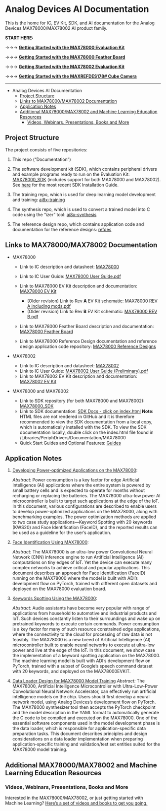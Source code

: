 # Analog Devices AI Documentation

This is the home for IC, EV Kit, SDK, and AI documentation for the Analog Devices MAX78000/MAX78002 AI product family.

**START HERE:**

->->-> **[Getting Started with the MAX78000 Evaluation Kit](./MAX78000_Evaluation_Kit/README.md)**

->->-> **[Getting Started with the MAX78000 Feather Board](./MAX78000_Feather/README.md)**

->->-> **[Getting Started with the MAX78002 Evaluation Kit](./MAX78002_Evaluation_Kit/README.md)**

->->-> **[Getting Started with the MAXREFDES178# Cube Camera](https://github.com/MaximIntegratedAI/refdes/blob/main/maxrefdes178_doc/README.md)**

-----

- Analog Devices AI Documentation
  - [Project Structure](#project-structure)
  - [Links to MAX78000/MAX78002 Documentation](#links-to-max78000max78002-documentation)
  - [Application Notes](#application-notes)
  - [Additional MAX78000/MAX78002 and Machine Learning Education Resources](#additional-max78000max78002-and-machine-learning-education-resources)
    - [Videos, Webinars, Presentations, Books and More](#videos-webinars-presentations-books-and-more)

## Project Structure

The project consists of five repositories:

1. This repo (“Documentation”)

2. The software development kit (SDK), which contains peripheral drivers and example programs ready to run on the Evaluation Kit:
   [MAX78000_SDK](https://github.com/MaximIntegratedAI/MAX78000_SDK) (includes support for both MAX78000 and MAX78002). See [here](https://www.maximintegrated.com/en/design/technical-documents/userguides-and-manuals/7/7219.html) for the most recent SDK Installation Guide.

3. The training repo, which is used for deep learning model development and training:
   [ai8x-training](https://github.com/MaximIntegratedAI/ai8x-training)

4. The synthesis repo, which is used to convert a trained model into C code using the “izer” tool:
   [ai8x-synthesis](https://github.com/MaximIntegratedAI/ai8x-synthesis)

5. The reference design repo, which contains application code and documentation for the reference designs:
   [refdes](https://github.com/MaximIntegratedAI/refdes)



## Links to MAX78000/MAX78002 Documentation

- MAX78000
  - Link to IC description and datasheet: [MAX78000](https://www.maximintegrated.com/en/products/microcontrollers/MAX78000.html)
  - Link to IC User Guide: [MAX78000 User Guide.pdf](https://pdfserv.maximintegrated.com/en/an/ug7456.pdf)
  - Link to MAX78000 EV Kit description and documentation: [MAX78000 EV Kit](https://www.maximintegrated.com/en/products/microcontrollers/MAX78000EVKIT.html)
    - (Older revision) Link to Rev **A** EV Kit schematic: [MAX78000 REV A including mods.pdf](./MAX78000_Evaluation_Kit/MAX78000%20REV%20A%20including%20mods.pdf)
    - (Older revision) Link to Rev **B** EV Kit schematic: [MAX78000 REV B.pdf](./MAX78000_Evaluation_Kit/MAX78000%20REV%20B.pdf)

  - Link to MAX78000 Feather Board description and documentation: [MAX78000 Feather Board](https://www.maximintegrated.com/en/products/microcontrollers/MAX78000FTHR.html)
  - Link to MAX78000 Reference Design documentation and reference design application code repository: [MAX78000 Reference Designs](https://github.com/MaximIntegratedAI/refdes)

- MAX78002
  - Link to IC description and datasheet: [MAX78002](https://www.maximintegrated.com/en/products/microcontrollers/MAX78002.html)
  - Link to IC User Guide: [MAX78002 User Guide (Preliminary).pdf](./MAX78002/MAX78002%20User%20Guide%20Preliminary.pdf)
  - Link to MAX78002 EV Kit description and documentation: [MAX78002 EV Kit](https://www.maximintegrated.com/en/products/microcontrollers/MAX78002EVKIT.html)
- MAX78000 and MAX78002
  - Link to SDK repository (for both MAX78000 and MAX78002): [MAX78000_SDK](https://github.com/MaximIntegratedAI/MAX78000_SDK)
  - Link to SDK documentation: [SDK Docs - click on index.html](https://github.com/MaximIntegratedAI/MAX78000_SDK/blob/master/Libraries/PeriphDrivers/Documentation/MAX78000)  **Note:** HTML files are not rendered in GitHub and it is therefore recommended to view the SDK documentation from a local copy, which is automatically installed with the SDK.  To view the SDK documentation locally, double click on the index.html file found in /Libraries/PeriphDrivers/Documentation/MAX78000
  - Quick Start Guides and Optional Features: [Guides](Guides)


## Application Notes

1. [Developing Power-optimized Applications on the MAX78000](https://www.maximintegrated.com/en/design/technical-documents/app-notes/7/7417.html):

   *Abstract:* Power consumption is a key factor for edge Artificial Intelligence (AI) applications where the entire system is powered by small battery cells and is expected to operate for months without recharging or replacing the batteries. The MAX78000 ultra-low power AI microcontroller is built to target such applications at the edge of the IoT. In this document, various configurations are described to enable users to develop power-optimized applications on the MAX78000, along with benchmarking examples. The power optimization methods are applied to two case study applications—Keyword Spotting with 20 keywords (KWS20) and Face Identification (FaceID), and the reported results can be used as a guideline for the user’s application.

2. [Face Identification Using MAX78000](https://www.maximintegrated.com/en/design/technical-documents/app-notes/7/7364.html):

   *Abstract:* The MAX78000 is an ultra-low power Convolutional Neural Network (CNN) inference engine to run Artificial Intelligence (AI) computations on tiny edges of IoT. Yet the device can execute many complex networks to achieve critical and popular applications. This document describes an approach for Face Identification (FaceID) running on the MAX78000 where the model is built with ADI’s development flow on PyTorch, trained with different open datasets and deployed on the MAX78000 evaluation board.

3. [Keywords Spotting Using the MAX78000](https://www.maximintegrated.com/en/design/technical-documents/app-notes/7/7359.html):

   *Abstract:* Audio assistants have become very popular with range of applications from household to automotive and industrial products and IoT. Such devices constantly listen to their surroundings and wake up on pretrained keywords to execute certain commands. Power consumption is a key factor for many of such resource constrained edge applications, where the connectivity to the cloud for processing of raw data is not feasibly. The MAX78000 is a new breed of Artificial Intelligence (AI) microcontroller built to enable neural networks to execute at ultra-low power and live at the edge of the IoT. In this document, we show case the implementation of a keyword spotting application on the MAX78000. The machine learning model is built with ADI’s development flow on PyTorch, trained with a subset of Google’s speech command dataset with 20 keywords, and deployed on the MAX78000EVKIT.

4. [Data Loader Design for MAX78000 Model Training](https://www.maximintegrated.com/en/design/technical-documents/app-notes/7/7600.html)
   *Abstract:* The MAX78000, Artificial Intelligence Microcontroller with Ultra-Low-Power Convolutional Neural Network Accelerator, can effectively run artificial intelligence models on the chip. Users should first develop a neural network model, using Analog Devices’s development flow on PyTorch. The MAX78000 synthesizer tool then accepts the PyTorch checkpoint and the model description in the YAML format to automatically generate the C code to be compiled and executed on the MAX78000. One of the essential software components used in the model development phase is the data loader, which is responsible for application-specific data preparation tasks. This document describes principles and design considerations on a data loader implementation when preparing application-specific training and validation/test set entities suited for the MAX78000 model training.



## Additional MAX78000/MAX78002 and Machine Learning Education Resources

### Videos, Webinars, Presentations, Books and More

Interested in the MAX78000/MAX78002, or just getting started with Machine Learning? [Here’s a set of videos and books to get you going.](./learning/README.md)
